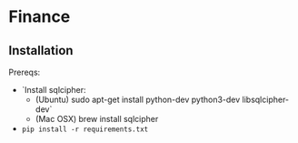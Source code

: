 Finance
=======

Installation
------------

Prereqs:
* `Install sqlcipher:
    * (Ubuntu) sudo apt-get install python-dev python3-dev libsqlcipher-dev`
    * (Mac OSX) brew install sqlcipher
* `pip install -r requirements.txt`
